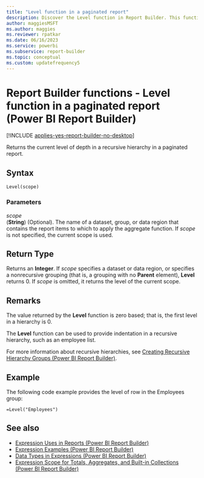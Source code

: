 ```yaml
---
title: "Level function in a paginated report"
description: Discover the Level function in Report Builder. This function returns the current level of depth in a recursive hierarchy in a paginated report.
author: maggiesMSFT
ms.author: maggies
ms.reviewer: rpatkar
ms.date: 06/16/2023
ms.service: powerbi
ms.subservice: report-builder
ms.topic: conceptual
ms.custom: updatefrequency5
---
```

# Report Builder functions - Level function in a paginated report (Power BI Report Builder)

[!INCLUDE [applies-yes-report-builder-no-desktop](../../includes/applies-yes-report-builder-no-desktop.md)]

  Returns the current level of depth in a recursive hierarchy in a paginated report.

## Syntax

```syntaxsql
Level(scope)
```

### Parameters

*scope*  
(**String**) (Optional). The name of a dataset, group, or data region that contains the report items to which to apply the aggregate function. If *scope* is not specified, the current scope is used.

## Return Type

Returns an **Integer**. If *scope* specifies a dataset or data region, or specifies a nonrecursive grouping (that is, a grouping with no **Parent** element), **Level** returns 0. If *scope* is omitted, it returns the level of the current scope.

## Remarks

The value returned by the **Level** function is zero based; that is, the first level in a hierarchy is 0.

The **Level** function can be used to provide indentation in a recursive hierarchy, such as an employee list.

For more information about recursive hierarchies, see [Creating Recursive Hierarchy Groups (Power BI Report Builder)](./creating-recursive-hierarchy-groups-report-builder.md).

## Example

The following code example provides the level of row in the Employees group:

```
=Level("Employees")
```

## See also

- [Expression Uses in Reports (Power BI Report Builder)](./expression-uses-reports-report-builder.md)
- [Expression Examples (Power BI Report Builder)](./report-builder-expression-examples.md)
- [Data Types in Expressions (Power BI Report Builder)](./data-types-expressions-report-builder.md)
- [Expression Scope for Totals, Aggregates, and Built-in Collections (Power BI Report Builder)](./expression-scope-for-totals-aggregates-and-built-in-collections.md)
